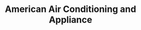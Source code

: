 ---
title: "American Air Conditioning and Appliance"
url: /stillwater/american-air-conditioning-and-appliance/
shop: doityourself
---